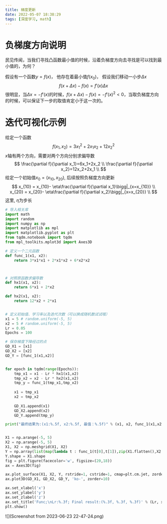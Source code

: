 ```yaml
---
title: 梯度更新
date: 2022-05-07 18:38:29
tags: [深度学习, math]
---
```


# 负梯度方向说明

民见传闻，当我们寻找凸函数最小值的时候，沿着负梯度方向去寻找是可以找到最小值的，为何？

假设有一个函数$y=f(x)$， 他存在着最小值$f(x_0)$， 假设我们移动一小步$\Delta x$
$$
f(x+\Delta x) - f(x) = f'(x)\Delta x
$$
很明显，当$\Delta x = -f'(x)$的时候，$f(x+\Delta x) - f(x)=- f'(x)^2 < 0$，当取负梯度方向的时候，可以保证下一步的取值肯定小于这一次的。



# 迭代可视化示例

给定一个函数
$$
f(x_1, x_2) = 3x_1^2+2x_1x_2+12x_2^2
$$
$x$轴有两个方向，需要对两个方向分别求偏导数
$$
\frac{\partial f}{\partial x_1}=6x_1+2x_2 \\
\frac{\partial f}{\partial x_2}=12x_2+2x_1 \\
$$
给定一个初始值$x_0=(x_{10}, x_{20})$, 后续按照负梯度方向更新
$$
x_{10} = x_{10}- \eta\frac{\partial f}{\partial x_1}\bigg|_{x=x_{10}} \\
x_{20} = x_{20}- \eta\frac{\partial f}{\partial x_2}\bigg|_{x=x_{20}} \\
$$
这里, $\eta$为步长

```python
# 导入相关库
import math
import random
import numpy as np
import matplotlib as mpl
import matplotlib.pyplot as plt
from tqdm.notebook import tqdm
from mpl_toolkits.mplot3d import Axes3D

# 定义一个二元函数
def func_1(x1, x2):
	return 3*x1*x1 + 2*x1*x2 + 6*x2*x2



# 对照原函数求偏导数
def hx1(x1, x2):
    return 6*x1 + 2*x2

def hx2(x1, x2):
    return 12*x2 + 2*x1


# 定义初始值、学习率以及迭代次数（可以换成随机数试试哦）
x1 = 5 # random.uniform(-5, 5)
x2 = 5 # random.uniform(-5, 5)
Lr = 0.05
Epochs = 100

# 保存梯度下降经过的点
GD_X1 = [x1]
GD_X2 = [x2]
GD_Y = [func_1(x1,x2)]


for epoch in tqdm(range(Epochs)):
    tmp_x1 = x1 - Lr * hx1(x1,x2)
    tmp_x2 = x2 - Lr * hx2(x1,x2)
    tmp_y = func_1(tmp_x1,tmp_x2)
    
    x1 = tmp_x1
    x2 = tmp_x2
    
    GD_X1.append(x1)
    GD_X2.append(x2)
    GD_Y.append(tmp_y)

print("最终结果为:(x1:%.5f, x2:%.5f, 最值：%.5f)" % (x1, x2, func_1(x1,x2)))


X1 = np.arange(-5, 5)
X2 = np.arange(-5, 5)
X1, X2 = np.meshgrid(X1, X2)
Y = np.array(list(map(lambda t : func_1(t[0],t[1]),zip(X1.flatten(),X2.flatten()))))
Y.shape = X1.shape
fig = plt.figure(facecolor='w', figsize=(20,18))
ax = Axes3D(fig)

ax.plot_surface(X1, X2, Y, rstride=1, cstride=1, cmap=plt.cm.jet, zorder=0)
ax.plot3D(GD_X1, GD_X2, GD_Y, 'ko-', zorder=10)

ax.set_xlabel('x')
ax.set_ylabel('y')
ax.set_zlabel('z')
ax.set_title('Func;\nLr:%.3f; Final result:(%.3f, %.3f, %.3f)' % (Lr, x1, x2, func_1(x1,x2)))
plt.show()

```

![](Screenshot from 2023-06-23 22-47-24.png)
